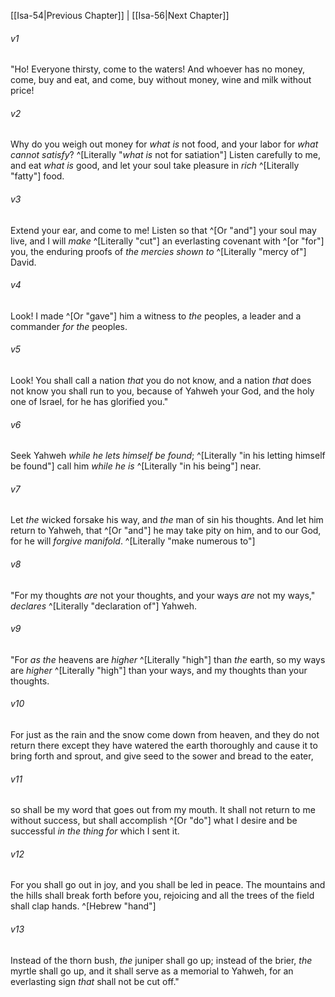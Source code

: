 ﻿---
aliases:
  - Isaiah 55
---

[[Isa-54|Previous Chapter]] | [[Isa-56|Next Chapter]]

###### v1
"Ho! Everyone thirsty, come to the waters!
And whoever has no money, come, buy and eat,
and come, buy without money,
wine and milk without price!

###### v2
Why do you weigh out money for _what is_ not food,
and your labor for _what cannot satisfy_? ^[Literally "_what is_ not for satiation"]
Listen carefully to me, and eat _what is_ good,
and let your soul take pleasure in _rich_ ^[Literally "fatty"] food.

###### v3
Extend your ear, and come to me!
Listen so that ^[Or "and"] your soul may live,
and I will _make_ ^[Literally "cut"] an everlasting covenant with ^[or "for"] you,
the enduring proofs of _the mercies shown to_ ^[Literally "mercy of"] David.

###### v4
Look! I made ^[Or "gave"] him a witness to _the_ peoples,
a leader and a commander _for the_ peoples.

###### v5
Look! You shall call a nation _that_ you do not know,
and a nation _that_ does not know you shall run to you,
because of Yahweh your God,
and the holy one of Israel, for he has glorified you."

###### v6
Seek Yahweh _while he lets himself be found_; ^[Literally "in his letting himself be found"]
call him _while he is_ ^[Literally "in his being"] near.

###### v7
Let _the_ wicked forsake his way,
and _the_ man of sin his thoughts.
And let him return to Yahweh, that ^[Or "and"] he may take pity on him,
and to our God, for he will _forgive manifold_. ^[Literally "make numerous to"]

###### v8
"For my thoughts _are_ not your thoughts,
and your ways _are_ not my ways,"
_declares_ ^[Literally "declaration of"] Yahweh.

###### v9
"For _as_ _the_ heavens are _higher_ ^[Literally "high"] than _the_ earth,
so my ways are _higher_ ^[Literally "high"] than your ways,
and my thoughts than your thoughts.

###### v10
For just as the rain and the snow come down from heaven,
and they do not return there
except they have watered the earth thoroughly
and cause it to bring forth and sprout,
and give seed to the sower
and bread to the eater,

###### v11
so shall be my word that goes out from my mouth.
It shall not return to me without success,
but shall accomplish ^[Or "do"] what I desire
and be successful _in the thing for_ which I sent it.

###### v12
For you shall go out in joy,
and you shall be led in peace.
The mountains and the hills shall break forth before you, rejoicing
and all the trees of the field shall clap hands. ^[Hebrew "hand"]

###### v13
Instead of the thorn bush, _the_ juniper shall go up;
instead of the brier, _the_ myrtle shall go up,
and it shall serve as a memorial to Yahweh,
for an everlasting sign _that_ shall not be cut off."